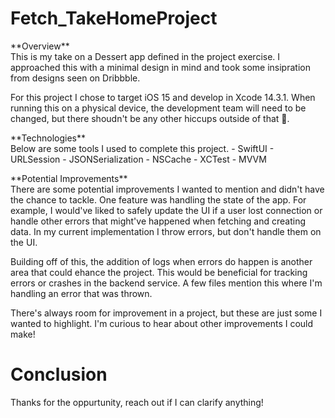 # Fetch_TakeHomeProject

<p>**Overview**<br>
This is my take on a Dessert app defined in the project exercise. I approached this with a minimal design in mind and took some insipration from designs seen on Dribbble.

For this project I chose to target iOS 15 and develop in Xcode 14.3.1. When running this on a physical device, the development team will need to be changed, but there shoudn't be any other hiccups outside of that 🤞.

<p>**Technologies**<br>
Below are some tools I used to complete this project.
- SwiftUI
- URLSession
- JSONSerialization
- NSCache
- XCTest
- MVVM

<p>**Potential Improvements**<br>
There are some potential improvements I wanted to mention and didn't have the chance to tackle. One feature was handling the state of the app. For example, I would've liked to safely update the UI if a user lost connection or handle other errors that might've happened when fetching and creating data. In my current implementation I throw errors, but don't handle them on the UI.

Building off of this, the addition of logs when errors do happen is another area that could ehance the project. This would be beneficial for tracking errors or crashes in the backend service. A few files mention this where I'm handling an error that was thrown.

There's always room for improvement in a project, but these are just some I wanted to highlight. I'm curious to hear about other improvements I could make!

# Conclusion
Thanks for the oppurtunity, reach out if I can clarify anything!
